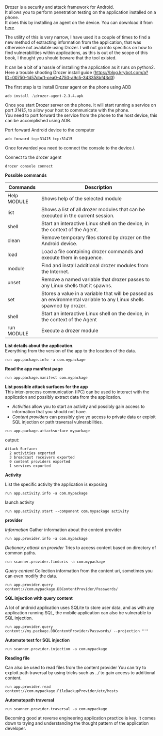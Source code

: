 Drozer is a security and attack framework for Android.\
It allows you to perform penetration testing on the application installed on a phone.\
It does this by installing an agent on the device. You can download it from [here](https://github.com/FSecureLABS/drozer/releases).

The utility of this is very narrow, I have used it a couple of times to find a new method of extracting information from the application, that was otherwise not available using Drozer. I will not go into specifics on how to find vulnerabilities within applications, as this is out of the scope of this book, I thought you should beware that the tool existed.

It can be a bit of a hassle of installing the application as it runs on python2. Here a trouble shooting Drozer install guide (https://blog.krybot.com/a?ID=00750-1d57cbc1-cea0-4750-a9c5-343358bf43d3)

The first step is to install Drozer agent on the phone using ADB

```
adb install .\drozer-agent-2.3.4.apk
```

Once you start Drozer server on the phone. It will start running a service on port _31415_, to allow your host to communicate with the phone.\
You need to port forward the service from the phone to the host device, this can be accomplished using ADB.

Port forward Android device to the computer

```
adb forward tcp:31415 tcp:31415
```

Once forwarded you need to connect the console to the device.\\

Connect to the drozer agent

```
drozer console connect
```

**Possible commands**

| Commands    | Description                                                                                                          |
| ----------- | -------------------------------------------------------------------------------------------------------------------- |
| Help MODULE | Shows help of the selected module                                                                                    |
| list        | Shows a list of all drozer modules that can be executed in the current session.                                      |
| shell       | Start an interactive Linux shell on the device, in the context of the Agent.                                         |
| clean       | Remove temporary files stored by drozer on the Android device.                                                       |
| load        | Load a file containing drozer commands and execute them in sequence.                                                 |
| module      | Find and install additional drozer modules from the Internet.                                                        |
| unset       | Remove a named variable that drozer passes to any Linux shells that it spawns.                                       |
| set         | Stores a value in a variable that will be passed as an environmental variable to any Linux shells spawned by drozer. |
| shell       | Start an interactive Linux shell on the device, in the context of the Agent                                          |
| run MODULE  | Execute a drozer module                                                                                              |

**List details about the application**.\
Everything from the version of the app to the location of the data.

```
run app.package.info -a com.mypackage
```

**Read the app manifest page**

```
run app.package.manifest com.mypackage
```

**List possible attack surfaces for the app**\
This inter-process communication (IPC) can be used to interact with the application and possibly extract data from the application.

* *Activities* allow you to start an activity and possibly gain access to information that you should not have.
* *Content providers* can possibly give yo access to private data or exploit SQL injection or path traversal vulnerabilities.

```
run app.package.attacksurface mypackage
```

output:

```
Attack Surface:
  2 activities exported
  3 broadcast receivers exported
  0 content providers exported
  1 services exported
```

**Activity**

List the specific activity the application is exposing

```
run app.activity.info -a com.mypackage
```

launch activity

```
run app.activity.start --component com.mypackage activity
```

**provider**

*Information* Gather information about the content provider

```
run app.provider.info -a com.mypackage 
```

*Dictionary attack on provider* Tries to access content based on directory of common paths.

```
run scanner.provider.finduris -a com.mypackage
```

*Query content* Collection information from the content uri, sometimes you can even modify the data.

```
run app.provider.query content://com.mypackage.DBContentProvider/Passwords/
```

**SQL injection with query content**

A lot of android application uses SQLite to store user data, and as with any application running SQL, the mobile application can also be vulnerable to SQL injection.

```
run app.provider.query content://my.package.DBContentProvider/Passwords/ --projection "'"
```

**Automate test for SQL injection**

```
run scanner.provider.injection -a com.mypackage
```

**Reading file**

Can also be used to read files from the content provider You can try to exploit path traversal by using tricks such as _../_ to gain access to additional content.

```
run app.provider.read content://com.mypackage.FileBackupProvider/etc/hosts 
```

**Automatepath traversal**

```
run scanner.provider.traversal -a com.mypackage
```

Becoming good at reverse engineering application practice is key. It comes down to trying and understanding the thought pattern of the application developer.
